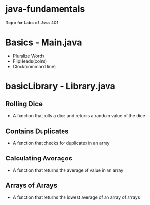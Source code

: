 # java-fundamentals
Repo for Labs of Java 401

# Basics - Main.java
- Pluralize Words
- FlipHeads(coins)
- Clock(command line)

# basicLibrary - Library.java
## Rolling Dice
* A function that rolls a dice and returns a random value of the dice
## Contains Duplicates
* A function that checks for duplicates in an array
## Calculating Averages
* A function that returns the average of value in an array
## Arrays of Arrays
* A function that returns the lowest average of an array of arrays
